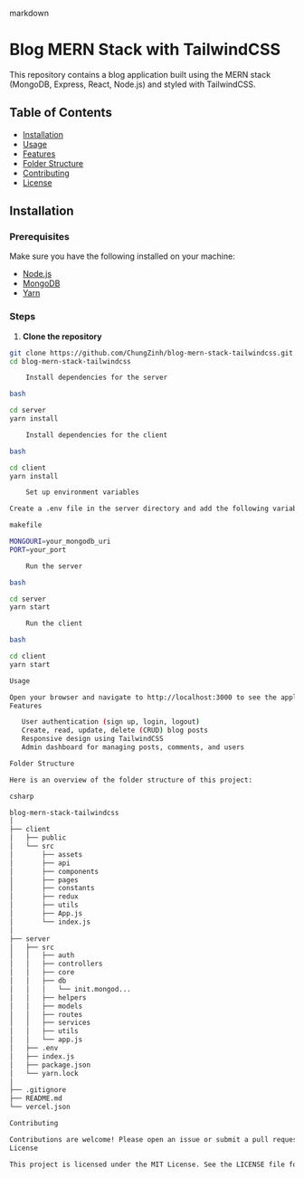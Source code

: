 markdown

# Blog MERN Stack with TailwindCSS

This repository contains a blog application built using the MERN stack (MongoDB, Express, React, Node.js) and styled with TailwindCSS.

## Table of Contents

- [Installation](#installation)
- [Usage](#usage)
- [Features](#features)
- [Folder Structure](#folder-structure)
- [Contributing](#contributing)
- [License](#license)

## Installation

### Prerequisites

Make sure you have the following installed on your machine:

- [Node.js](https://nodejs.org/)
- [MongoDB](https://www.mongodb.com/)
- [Yarn](https://classic.yarnpkg.com/lang/en/)

### Steps

1. **Clone the repository**

```bash
git clone https://github.com/ChungZinh/blog-mern-stack-tailwindcss.git
cd blog-mern-stack-tailwindcss

    Install dependencies for the server

bash

cd server
yarn install

    Install dependencies for the client

bash

cd client
yarn install

    Set up environment variables

Create a .env file in the server directory and add the following variables:

makefile

MONGOURI=your_mongodb_uri
PORT=your_port

    Run the server

bash

cd server
yarn start

    Run the client

bash

cd client
yarn start

Usage

Open your browser and navigate to http://localhost:3000 to see the application in action.
Features

   User authentication (sign up, login, logout)
   Create, read, update, delete (CRUD) blog posts
   Responsive design using TailwindCSS
   Admin dashboard for managing posts, comments, and users

Folder Structure

Here is an overview of the folder structure of this project:

csharp

blog-mern-stack-tailwindcss
│
├── client
│   ├── public
│   └── src
│       ├── assets
│       ├── api
│       ├── components
│       ├── pages
│       ├── constants
│       ├── redux
│       ├── utils
│       ├── App.js
│       └── index.js
│
├── server
│   ├── src
│   │   ├── auth
│   │   ├── controllers
│   │   ├── core
│   │   ├── db
│   │   │   └── init.mongod...
│   │   ├── helpers
│   │   ├── models
│   │   ├── routes
│   │   ├── services
│   │   ├── utils
│   │   └── app.js
│   ├── .env
│   ├── index.js
│   ├── package.json
│   └── yarn.lock
│
├── .gitignore
├── README.md
└── vercel.json

Contributing

Contributions are welcome! Please open an issue or submit a pull request.
License

This project is licensed under the MIT License. See the LICENSE file for details.
```
